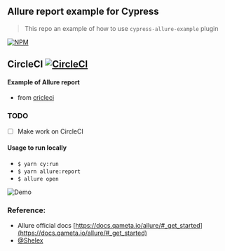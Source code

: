 Allure report example for Cypress
-----------------------------------
> This repo an example of how to use `cypress-allure-example` plugin

[![NPM][npm-icon]][npm-url]

## CircleCI [![CircleCI](https://circleci.com/gh/Ebazhanov/cypress-allure-example.svg?style=svg)](https://circleci.com/gh/Ebazhanov/cypress-allure-example )

#### Example of Allure report 
- from [cricleci](https://27-254609643-gh.circle-artifacts.com/0/allure-report/index.html#)

### TODO
- [ ] Make work on CircleCI

#### Usage to run locally
- `$ yarn cy:run`
- `$ yarn allure:report`
- `$ allure open`

![Demo](allure-screencast.gif)

### Reference:
- Allure official docs [https://docs.qameta.io/allure/#_get_started](https://docs.qameta.io/allure/#_get_started)
- [@Shelex](https://github.com/Shelex/cypress-allure-plugin-example)


[npm-icon]: https://nodei.co/npm/cypress-allure-plugin.svg?downloads=true
[npm-url]: https://www.npmjs.com/package/@shelex/cypress-allure-plugin
